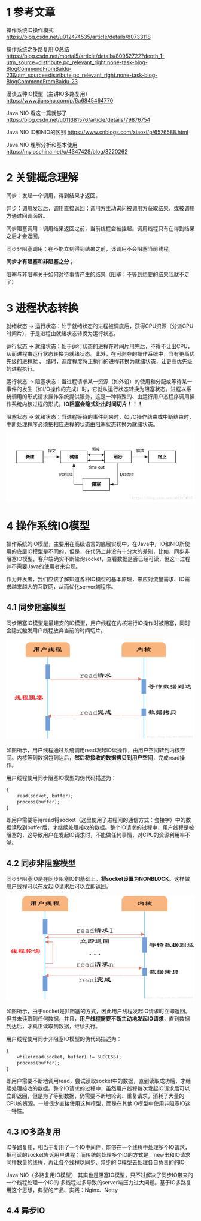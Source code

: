 # 1 参考文章
操作系统IO操作模式   https://blog.csdn.net/u012474535/article/details/80733118

操作系统之多路复用IO总结   https://blog.csdn.net/mortal5/article/details/80952722?depth_1-utm_source=distribute.pc_relevant_right.none-task-blog-BlogCommendFromBaidu-23&utm_source=distribute.pc_relevant_right.none-task-blog-BlogCommendFromBaidu-23

漫谈五种IO模型（主讲IO多路复用）    https://www.jianshu.com/p/6a6845464770

Java NIO 看这一篇就够了  https://blog.csdn.net/u011381576/article/details/79876754

Java NIO IO和NIO的区别   https://www.cnblogs.com/xiaoxi/p/6576588.html

Java NIO 理解分析和基本使用  https://my.oschina.net/u/4347428/blog/3220262


# 2 关键概念理解
同步：发起一个调用，得到结果才返回。

异步：调用发起后，调用直接返回；调用方主动询问被调用方获取结果，或被调用方通过回调函数。

同步阻塞调用：调用结果返回之前，当前线程会被挂起。调用线程只有在得到结果之后才会返回。

同步非阻塞调用：在不能立刻得到结果之前，该调用不会阻塞当前线程。



**同步才有阻塞和非阻塞之分；**

阻塞与非阻塞关乎如何对待事情产生的结果（阻塞：不等到想要的结果我就不走了）

# 3 进程状态转换
就绪状态 -> 运行状态：处于就绪状态的进程被调度后，获得CPU资源（分派CPU时间片），于是进程由就绪状态转换为运行状态。

运行状态 -> 就绪状态：处于运行状态的进程在时间片用完后，不得不让出CPU，从而进程由运行状态转换为就绪状态。此外，在可剥夺的操作系统中，当有更高优先级的进程就 、 绪时，调度程度将正执行的进程转换为就绪状态，让更高优先级的进程执行。

运行状态 -> 阻塞状态：当进程请求某一资源（如外设）的使用和分配或等待某一事件的发生（如I/O操作的完成）时，它就从运行状态转换为阻塞状态。进程以系统调用的形式请求操作系统提供服务，这是一种特殊的、由运行用户态程序调用操作系统内核过程的形式。**IO阻塞会隐式让出时间切片！！！**

阻塞状态 -> 就绪状态：当进程等待的事件到来时，如I/O操作结束或中断结束时，中断处理程序必须把相应进程的状态由阻塞状态转换为就绪状态。

![进程状态图](.\resources\进程状态图)

# 4 操作系统IO模型

操作系统的IO模型，主要用在高级语言的底层实现中，在Java中，IO和NIO所使用的底层IO模型是不同的，但是，在代码上并没有十分大的差别，比如，同步非阻塞IO模型，客户端确实不断轮询socket，查看数据是否已经可读，但这一过程并不需要Java的使用者来实现。

作为开发者，我们应该了解知道各种IO模型的基本原理，来应对流量需求、IO需求越来越大的互联网，从而优化server端程序。



## 4.1 同步阻塞模型

同步阻塞IO模型是最建安的IO模型，用户线程在内核进行IO操作时被阻塞，同时会隐式触发用户线程放弃当前的时间切片。

![同步阻塞IO时序图](.\resources\同步阻塞IO时序图.png)

如图所示，用户线程通过系统调用read发起IO读操作，由用户空间转到内核空间。内核等到数据包到达后，**然后将接收的数据拷贝到用户空间**，完成read操作。

用户线程使用同步阻塞IO模型的伪代码描述为：

    {
        read(socket, buffer);
        process(buffer);
    }

即用户需要等待read将socket（这里使用了进程间的通信方式：套接字）中的数据读取到buffer后，才继续处理接收的数据。整个IO请求的过程中，用户线程是被阻塞的，这导致用户在发起IO请求时，不能做任何事情，对CPU的资源利用率不够。


## 4.2 同步非阻塞模型

同步非阻塞IO是在同步阻塞IO的基础上，**将socket设置为NONBLOCK**。这样做用户线程可以在发起IO请求后可以立即返回。

![同步非阻塞IO时序图](.\resources\同步非阻塞IO时序图.png)

如图所示，由于socket是非阻塞的方式，因此用户线程发起IO请求时立即返回。但并未读取到任何数据，并且，**用户线程需要不断主动地发起IO请求**，直到数据到达后，才真正读取到数据，继续执行。

用户线程使用同步非阻塞IO模型的伪代码描述为：

    {
        while(read(socket, buffer) != SUCCESS);
        process(buffer);
    }

即用户需要不断地调用read，尝试读取socket中的数据，直到读取成功后，才继续处理接收的数据。整个IO请求的过程中，虽然用户线程每次发起IO请求后可以立即返回，但是为了等到数据，仍需要不断地轮询、重复请求，消耗了大量的CPU的资源。一般很少直接使用这种模型，而是在其他IO模型中使用非阻塞IO这一特性。








## 4.3 IO多路复用


IO多路复用，相当于复用了一个IO中间件，能够在一个线程中处理多个IO请求，把可读的socket告诉用户进程；而传统的处理多个IO的方式是，new出和IO请求同样数量的线程，再让各个线程以同步、异步的IO模型去处理各自负责的的IO

Java NIO（多路复用IO模型） 其实也是阻塞IO模型，只不过解决了同步IO带来的一个线程处理一个IO的 多线程过多导致的server端压力过大问题。基于IO多路复用这个思想，典型的产品、实践：Nginx、Netty

## 4.4 异步IO
